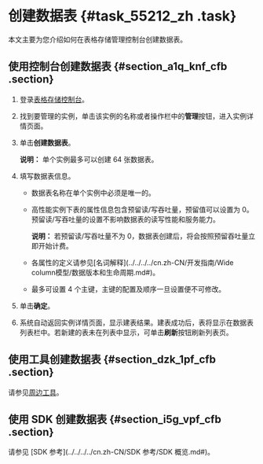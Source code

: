 # 创建数据表 {#task_55212_zh .task}

本文主要为您介绍如何在表格存储管理控制台创建数据表。

## 使用控制台创建数据表 {#section_a1q_knf_cfb .section}

1.  登录[表格存储控制台](https://ots.console.aliyun.com)。
2.  找到要管理的实例，单击该实例的名称或者操作栏中的**管理**按钮，进入实例详情页面。
3.  单击**创建数据表**。

    **说明：** 单个实例最多可以创建 64 张数据表。

4.  填写数据表信息。
    -   数据表名称在单个实例中必须是唯一的。

    -   高性能实例下表的属性信息包含预留读/写吞吐量，预留值可以设置为 0。预留读/写吞吐量的设置不影响数据表的读写性能和服务能力。

        **说明：** 若预留读/写吞吐量不为 0，数据表创建后，将会按照预留吞吐量立即开始计费。

    -   各属性的定义请参见[名词解释](../../../../cn.zh-CN/开发指南/Wide column模型/数据版本和生命周期.md#)。
    -   最多可设置 4 个主键，主键的配置及顺序一旦设置便不可修改。
5.  单击**确定**。
6.  系统自动返回实例详情页面，显示建表结果。建表成功后，表将显示在数据表列表栏中。若新建的表未在列表中显示，可单击**刷新**按钮刷新列表页。

## 使用工具创建数据表 {#section_dzk_1pf_cfb .section}

请参见[周边工具](https://help.aliyun.com/document_detail/44985.html)。

## 使用 SDK 创建数据表 {#section_i5g_vpf_cfb .section}

请参见 [SDK 参考](../../../../cn.zh-CN/SDK 参考/SDK 概览.md#)。

